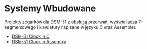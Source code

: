 # Systemy Wbudowane

Projekty zegarków dla DSM-51 z obsługą przerwań, wyświetlacza 7-segmentowego i klawiatury napisane w języku C oraz Assembler.

- [DSM-51 Clock in C](https://github.com/tukarp/Embedded-Systems/blob/main/DSM-51-CLOCK-IN-C/DSM-51-CLOCK-IN-C.c)
- [DSM-51 Clock in Assembly](https://github.com/tukarp/Embedded-Systems/blob/main/DSM-51-CLOCK-IN-ASM/DSM-51-CLOCK-IN-ASM.asm)
